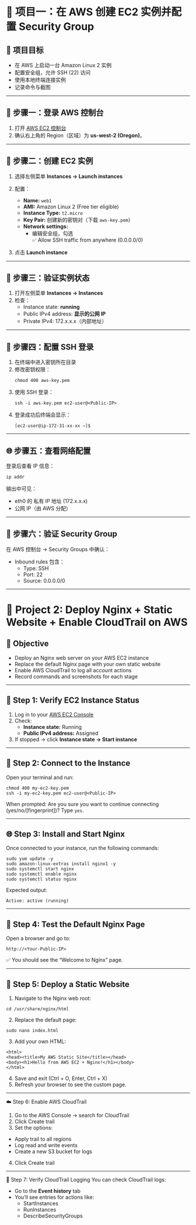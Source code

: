 # 🧩 项目一：在 AWS 创建 EC2 实例并配置 Security Group

## 🎯 项目目标
- 在 AWS 上启动一台 Amazon Linux 2 实例  
- 配置安全组，允许 SSH (22) 访问  
- 使用本地终端连接实例  
- 记录命令与截图  

---

## 🧱 步骤一：登录 AWS 控制台
1. 打开 [AWS EC2 控制台](https://console.aws.amazon.com/ec2)
2. 确认右上角的 Region（区域）为 **us-west-2 (Oregon)**。


---

## 🚀 步骤二：创建 EC2 实例
1. 选择左侧菜单 **Instances → Launch instances**
2. 配置：
   - **Name:** `web1`
   - **AMI:** Amazon Linux 2 (Free tier eligible)
   - **Instance Type:** `t2.micro`
   - **Key Pair:** 创建新的密钥对（下载 `aws-key.pem`）
   - **Network settings:**
     - 编辑安全组，勾选  
       ✅ Allow SSH traffic from anywhere (0.0.0.0/0)

3. 点击 **Launch instance**

---

## 🧩 步骤三：验证实例状态
1. 打开左侧菜单 **Instances → Instances**
2. 检查：
   - Instance state: **running**
   - Public IPv4 address: **显示的公网 IP**
   - Private IPv4: 172.x.x.x（内部地址）


---

## 🧠 步骤四：配置 SSH 登录
1. 在终端中进入密钥所在目录  
2. 修改密钥权限：
   ```
   chmod 400 aws-key.pem
   ```
3. 使用 SSH 登录：
   ```
   ssh -i aws-key.pem ec2-user@<Public-IP>
   ```
4. 登录成功后终端会显示：
   ```
   [ec2-user@ip-172-31-xx-xx ~]$
   ```

---

## 🌐 步骤五：查看网络配置
登录后查看 IP 信息：
```
ip addr
```
输出中可见：
- eth0 的 私有 IP 地址 (172.x.x.x)
- 公网 IP（由 AWS 分配）

---

## 🔐 步骤六：验证 Security Group
在 AWS 控制台 → Security Groups 中确认：
- Inbound rules 包含：
  - Type: SSH
  - Port: 22
  - Source: 0.0.0.0/0
 
---

# 🧩 Project 2: Deploy Nginx + Static Website + Enable CloudTrail on AWS

## 🎯 Objective
- Deploy an Nginx web server on your AWS EC2 instance  
- Replace the default Nginx page with your own static website  
- Enable AWS CloudTrail to log all account actions  
- Record commands and screenshots for each stage  

---

## 🧱 Step 1: Verify EC2 Instance Status
1. Log in to your [AWS EC2 Console](https://console.aws.amazon.com/ec2)
2. Check:
   - **Instance state:** Running  
   - **Public IPv4 address:** Assigned  
3. If stopped → click **Instance state → Start instance**


---

## 🔑 Step 2: Connect to the Instance
Open your terminal and run:
```
chmod 400 my-ec2-key.pem
ssh -i my-ec2-key.pem ec2-user@<Public-IP>
```
When prompted:
Are you sure you want to continue connecting (yes/no/[fingerprint])?
Type `yes`.

---

## 🌐 Step 3: Install and Start Nginx
Once connected to your instance, run the following commands:
```
sudo yum update -y
sudo amazon-linux-extras install nginx1 -y
sudo systemctl start nginx
sudo systemctl enable nginx
sudo systemctl status nginx
```
Expected output:
```
Active: active (running)
```
---

## 🧾 Step 4: Test the Default Nginx Page
Open a browser and go to:
```
http://<Your-Public-IP>
```
✅ You should see the “Welcome to Nginx” page.

---

## 🧱 Step 5: Deploy a Static Website
1. Navigate to the Nginx web root:
```
cd /usr/share/nginx/html
```
2. Replace the default page:
```
sudo nano index.html
```
3. Add your own HTML:
```
<html>
<head><title>My AWS Static Site</title></head>
<body><h1>Hello from AWS EC2 + Nginx!</h1></body>
</html>
```
4. Save and exit (Ctrl + O, Enter, Ctrl + X)
5. Refresh your browser to see the custom page.

---

☁️ Step 6: Enable AWS CloudTrail
1. Go to the AWS Console → search for CloudTrail
2. Click Create trail
3. Set the options:
  - Apply trail to all regions
  - Log read and write events
  - Create a new S3 bucket for logs
4. Click Create trail

---

🧠 Step 7: Verify CloudTrail Logging
You can check CloudTrail logs:
- Go to the **Event history** tab
- You’ll see entries for actions like:
  - StartInstances
  - RunInstances
  - DescribeSecurityGroups

